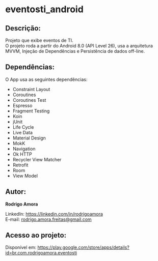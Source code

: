# eventosti_android
Descrição:
----------
Projeto que exibe eventos de TI.<br>
O projeto roda a partir do Android 8.0 (API Level 26), usa a arquitetura MVVM, Injeção de Dependências e Persistência de dados off-line.

Dependências:
-------------
O App usa as seguintes dependências:

* Constraint Layout
* Coroutines
* Coroutines Test
* Espresso
* Fragment Testing
* Koin
* jUnit
* Life Cycle
* Live Data
* Material Design
* MokK
* Navigation
* Ok HTTP
* Recycler View Matcher
* Retrofit
* Room
* View Model

Autor:
------
<b>Rodrigo Amora</b>

LinkedIn: https://linkedin.com/in/rodrigoamora <br>
E-mail: rodrigo.amora.freitas@gmail.com

Acesso ao projeto:
------------------
Disponível em: https://play.google.com/store/apps/details?id=br.com.rodrigoamora.eventosti

